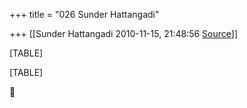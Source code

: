+++
title = "026 Sunder Hattangadi"

+++
[[Sunder Hattangadi	2010-11-15, 21:48:56 [Source](https://groups.google.com/g/samskrita/c/d8OA7E-7WOU)]]



[TABLE]

[TABLE]



